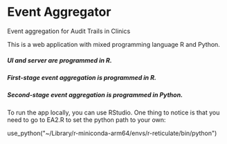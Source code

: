# Event Aggregator
Event aggregation for Audit Trails in Clinics

This is a web application with mixed programming language R and Python. 

##### UI and server are programmed in R. 

##### First-stage event aggregation is programmed in R.

##### Second-stage event aggregation is programmed in Python. 

To run the app locally, you can use RStudio. One thing to notice is that you need to go to EA2.R to set the python path to your own: 

use_python("~/Library/r-miniconda-arm64/envs/r-reticulate/bin/python")
